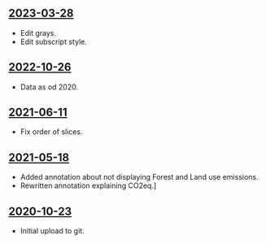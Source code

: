 ## [2023-03-28](https://github.com/faktaoklimatu/graphics/blob/18af93ee4eed8f0fa09f7d7e13df160ec0fd86f0/data-visualization/infographics/emissions/czechia/ghg-emissions-in-czechia-by-sector/cs-emise-cr.ai)

- Edit grays.
- Edit subscript style.

## [2022-10-26](https://github.com/faktaoklimatu/graphics/blob/bfa510be833971483b34e7dd34065e821687eacd/data-visualization/infographics/emissions/czechia/ghg-emissions-in-czechia-by-sector/cs-emise-cr.ai)

- Data as od 2020.

## [2021-06-11](https://github.com/faktaoklimatu/graphics/blob/ef825ba8ab3f4e83479abdd709f8bc347debef5f/data-visualization/emissions/czechia/ghg-emissions-in-czechia-by-sector/cs-emise-cr.ai)

- Fix order of slices.

## [2021-05-18](https://github.com/faktaoklimatu/graphics/blob/740112091c49a6fb62636639a86749a403d3798c/data-visualization/emissions/czechia/ghg-emissions-in-czechia-by-sector/cs-emise-cr.ai)

- Added annotation about not displaying Forest and Land use emissions.
- Rewritten annotation explaining CO2eq.]

## [2020-10-23](https://github.com/faktaoklimatu/graphics/blob/b253427fcc97a23462362b3a7615fba73ef8dc32/Data%20visualization/Emissions/Czechia/GHG%20emissions%20in%20Czechia%20by%20sector/cs-emise-cr.ai)

- Initial upload to git.

